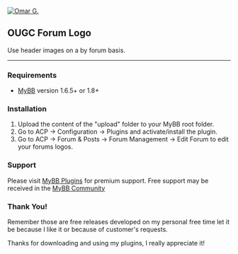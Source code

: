 [![Omar G.](http://omarg.me/public/images/logo.png "Omar G. MyBB Page")](http://omarg.me/mybb "Omar G. MyBB Page")

## OUGC Forum Logo
Use header images on a by forum basis.

***

### Requirements
- [MyBB](http://www.mybb.com/downloads "Download MyBB") version 1.6.5+ or 1.8+

### Installation
1. Upload the content of the "upload" folder to your MyBB root folder.
2. Go to ACP -> Configuration -> Plugins and activate/install the plugin.
2. Go to ACP -> Forum & Posts -> Forum Management -> Edit Forum to edit your forums logos.

### Support
Please visit [MyBB Plugins](http://forums.mybb-plugins.com/Forum-Free-Plugins--29 "Visit MyBB Plugins") for premium support. Free support may be received in the [MyBB Community](http://community.mybb.com "Visit MyBB Community")

### Thank You!
Remember those are free releases developed on my personal free time let it be because I like it or because of customer's requests.

Thanks for downloading and using my plugins, I really appreciate it!